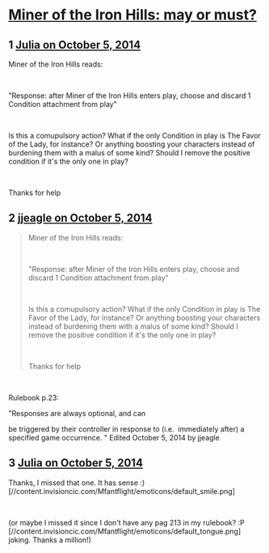 # [Miner of the Iron Hills: may or must?](https://community.fantasyflightgames.com/topic/124146-miner-of-the-iron-hills-may-or-must/)

## 1 [Julia on October 5, 2014](https://community.fantasyflightgames.com/topic/124146-miner-of-the-iron-hills-may-or-must/?do=findComment&comment=1288284)

Miner of the Iron Hills reads:

 

"Response: after Miner of the Iron Hills enters play, choose and discard 1 Condition attachment from play"

 

Is this a comupulsory action? What if the only Condition in play is The Favor of the Lady, for instance? Or anything boosting your characters instead of burdening them with a malus of some kind? Should I remove the positive condition if it's the only one in play?

 

Thanks for help

## 2 [jjeagle on October 5, 2014](https://community.fantasyflightgames.com/topic/124146-miner-of-the-iron-hills-may-or-must/?do=findComment&comment=1288307)

> Miner of the Iron Hills reads:
> 
>  
> 
> "Response: after Miner of the Iron Hills enters play, choose and discard 1 Condition attachment from play"
> 
>  
> 
> Is this a comupulsory action? What if the only Condition in play is The Favor of the Lady, for instance? Or anything boosting your characters instead of burdening them with a malus of some kind? Should I remove the positive condition if it's the only one in play?
> 
>  
> 
> Thanks for help

 

Rulebook p.23:

"Responses are always optional, and can 

be triggered by their controller in response to (i.e. 
immediately after) a specified game occurrence. "
Edited October 5, 2014 by jjeagle

## 3 [Julia on October 5, 2014](https://community.fantasyflightgames.com/topic/124146-miner-of-the-iron-hills-may-or-must/?do=findComment&comment=1288366)

Thanks, I missed that one. It has sense :) [//content.invisioncic.com/Mfantflight/emoticons/default_smile.png]

 

(or maybe I missed it since I don't have any pag 213 in my rulebook? :P [//content.invisioncic.com/Mfantflight/emoticons/default_tongue.png] joking. Thanks a million!)

